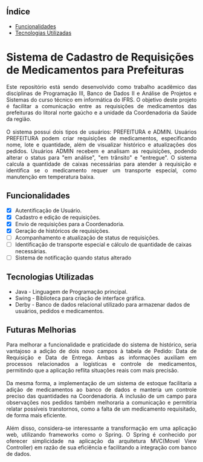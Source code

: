 ## Índice
- [Funcionalidades](#Funcionalidades)
- [Tecnologias Utilizadas](#Tecnologias-Utilizadas)

# Sistema de Cadastro de Requisições de Medicamentos para Prefeituras
<p align="justify">Este repositório está sendo desenvolvido como trabalho acadêmico das disciplinas de Programação III, Banco de Dados II e Análise de Projetos e Sistemas do curso técnico em informática do IFRS. O objetivo deste projeto é facilitar a comunicação entre as requisições de medicamentos das prefeituras do litoral norte gaúcho e a unidade da Coordenadoria da Saúde da região.
<br> <br>
O sistema possui dois tipos de usuários: PREFEITURA e ADMIN. Usuários PREFEITURA podem criar requisições de medicamentos, especificando nome, lote e quantidade, além de visualizar histórico e atualizações dos pedidos. Usuários ADMIN recebem e analisam as requisições, podendo alterar o status para "em análise", "em trânsito" e "entregue". O sistema calcula a quantidade de caixas necessárias para atender à requisição e identifica se o medicamento requer um transporte especial, como manutenção em temperatura baixa. </p>

## Funcionalidades
- [x] Autentificação de Usuário.
- [x] Cadastro e edição de requisições.
- [x] Envio de requisições para a Coordenadoria.
- [x] Geração de históricos de requisições.
- [ ] Acompanhamento e atualização de status de requisições.
- [ ] Identificação de transporte especial e cálculo de quantidade de caixas necessárias.
- [ ] Sistema de notificação quando status alterado

## Tecnologias Utilizadas
- Java - Linguagem de Programação principal.
- Swing - Biblioteca para criação de interface gráfica.
- Derby - Banco de dados relacional utilizado para armazenar dados de usuários, pedidos e medicamentos.

## Futuras Melhorias
<p align="justify">Para melhorar a funcionalidade e praticidade do sistema de histórico, seria vantajoso a adição de dois novo campos à tabela de Pedido: Data de Requisição e Data de Entrega. Ambas as informações auxiliam em processos relacionados a logísticas e controle de medicamentos, permitindo que a aplicação reflita situações reais com mais precisão.
<br><br>
Da mesma forma, a implementação de um sistema de estoque facilitaria a adição de medicamentos ao banco de dados e manteria um controle preciso das quantidades na Coordenadoria. A inclusão de um campo para observações nos pedidos também melhoraria a comunicação e permitiria relatar possíveis transtornos, como a falta de um medicamento requisitado, de forma mais eficiente.
<br><br>
Além disso, considera-se interessante a transformação em uma aplicação web, utilizando frameworks como o Spring. O Spring é conhecido por oferecer simplicidade na aplicação da arquitetura MVC(Movel View Controller) em razão de sua eficiência e facilitando a integração com banco de dados. </p>
